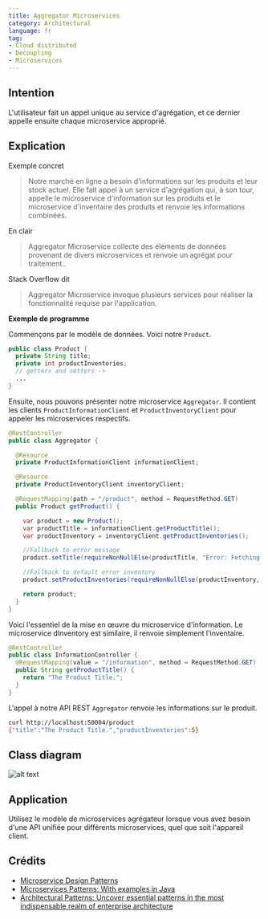 ```yaml
---
title: Aggregator Microservices
category: Architectural
language: fr
tag:
- Cloud distributed
- Decoupling
- Microservices
---
```


## Intention

L'utilisateur fait un appel unique au service d'agrégation, et ce dernier appelle ensuite chaque microservice approprié.

## Explication

Exemple concret

> Notre marché en ligne a besoin d'informations sur les produits et leur stock actuel. Elle fait appel à un service
> d'agrégation qui, à son tour, appelle le microservice d'information sur les produits et le microservice d'inventaire
> des produits et renvoie les informations combinées.

En clair

> Aggregator Microservice collecte des éléments de données provenant de divers microservices et renvoie un agrégat pour traitement..

Stack Overflow dit

> Aggregator Microservice invoque plusieurs services pour réaliser la fonctionnalité requise par l'application.

**Exemple de programme**

Commençons par le modèle de données. Voici notre `Product`.

```java
public class Product {
  private String title;
  private int productInventories;
  // getters and setters ->
  ...
}
```

Ensuite, nous pouvons présenter notre microservice `Aggregator`. Il contient les clients `ProductInformationClient` et
`ProductInventoryClient` pour appeler les microservices respectifs.

```java
@RestController
public class Aggregator {

  @Resource
  private ProductInformationClient informationClient;

  @Resource
  private ProductInventoryClient inventoryClient;

  @RequestMapping(path = "/product", method = RequestMethod.GET)
  public Product getProduct() {

    var product = new Product();
    var productTitle = informationClient.getProductTitle();
    var productInventory = inventoryClient.getProductInventories();

    //Fallback to error message
    product.setTitle(requireNonNullElse(productTitle, "Error: Fetching Product Title Failed"));

    //Fallback to default error inventory
    product.setProductInventories(requireNonNullElse(productInventory, -1));

    return product;
  }
}
```

Voici l'essentiel de la mise en œuvre du microservice d'information. Le microservice dInventory est similaire, il renvoie simplement l'inventaire.

```java
@RestController
public class InformationController {
  @RequestMapping(value = "/information", method = RequestMethod.GET)
  public String getProductTitle() {
    return "The Product Title.";
  }
}
```

L'appel à notre API REST `Aggregator` renvoie les informations sur le produit.

```bash
curl http://localhost:50004/product
{"title":"The Product Title.","productInventories":5}
```

## Class diagram

![alt text](../../../aggregator-microservices/aggregator-service/etc/aggregator-service.png "Aggregator Microservice")

## Application

Utilisez le modèle de microservices agrégateur lorsque vous avez besoin d'une API unifiée pour différents microservices, quel que soit l'appareil client.

## Crédits

* [Microservice Design Patterns](http://web.archive.org/web/20190705163602/http://blog.arungupta.me/microservice-design-patterns/)
* [Microservices Patterns: With examples in Java](https://www.amazon.com/gp/product/1617294543/ref=as_li_qf_asin_il_tl?ie=UTF8&tag=javadesignpat-20&creative=9325&linkCode=as2&creativeASIN=1617294543&linkId=8b4e570267bc5fb8b8189917b461dc60)
* [Architectural Patterns: Uncover essential patterns in the most indispensable realm of enterprise architecture](https://www.amazon.com/gp/product/B077T7V8RC/ref=as_li_qf_asin_il_tl?ie=UTF8&tag=javadesignpat-20&creative=9325&linkCode=as2&creativeASIN=B077T7V8RC&linkId=c34d204bfe1b277914b420189f09c1a4)
